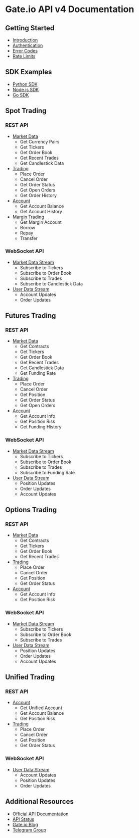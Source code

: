 # Gate.io API v4 Documentation

## Getting Started
- [Introduction](./docs/introduction.md)
- [Authentication](./docs/authentication.md)
- [Error Codes](./docs/error-codes.md)
- [Rate Limits](./docs/rate-limits.md)

## SDK Examples
- [Python SDK](https://github.com/gateio/gateapi-python)
- [Node.js SDK](https://github.com/gateio/gateapi-nodejs)
- [Go SDK](https://github.com/gateio/gateapi-go)

## Spot Trading
### REST API
- [Market Data](./docs/spot/market.md)
  - Get Currency Pairs
  - Get Tickers
  - Get Order Book
  - Get Recent Trades
  - Get Candlestick Data
- [Trading](./docs/spot/trading.md)
  - Place Order
  - Cancel Order
  - Get Order Status
  - Get Open Orders
  - Get Order History
- [Account](./docs/spot/account.md)
  - Get Account Balance
  - Get Account History
- [Margin Trading](./docs/spot/margin.md)
  - Get Margin Account
  - Borrow
  - Repay
  - Transfer

### WebSocket API
- [Market Data Stream](./docs/spot/ws-market.md)
  - Subscribe to Tickers
  - Subscribe to Order Book
  - Subscribe to Trades
  - Subscribe to Candlestick Data
- [User Data Stream](./docs/spot/ws-user.md)
  - Account Updates
  - Order Updates

## Futures Trading
### REST API
- [Market Data](./docs/futures/market.md)
  - Get Contracts
  - Get Tickers
  - Get Order Book
  - Get Recent Trades
  - Get Candlestick Data
  - Get Funding Rate
- [Trading](./docs/futures/trading.md)
  - Place Order
  - Cancel Order
  - Get Position
  - Get Order Status
  - Get Open Orders
- [Account](./docs/futures/account.md)
  - Get Account Info
  - Get Position Risk
  - Get Funding History

### WebSocket API
- [Market Data Stream](./docs/futures/ws-market.md)
  - Subscribe to Tickers
  - Subscribe to Order Book
  - Subscribe to Trades
  - Subscribe to Funding Rate
- [User Data Stream](./docs/futures/ws-user.md)
  - Position Updates
  - Order Updates
  - Account Updates

## Options Trading
### REST API
- [Market Data](./docs/options/market.md)
  - Get Contracts
  - Get Tickers
  - Get Order Book
  - Get Recent Trades
- [Trading](./docs/options/trading.md)
  - Place Order
  - Cancel Order
  - Get Position
  - Get Order Status
- [Account](./docs/options/account.md)
  - Get Account Info
  - Get Position Risk

### WebSocket API
- [Market Data Stream](./docs/options/ws-market.md)
  - Subscribe to Tickers
  - Subscribe to Order Book
  - Subscribe to Trades
- [User Data Stream](./docs/options/ws-user.md)
  - Position Updates
  - Order Updates
  - Account Updates

## Unified Trading
### REST API
- [Account](./docs/unified/account.md)
  - Get Unified Account
  - Get Account Balance
  - Get Position Risk
- [Trading](./docs/unified/trading.md)
  - Place Order
  - Cancel Order
  - Get Position
  - Get Order Status

### WebSocket API
- [User Data Stream](./docs/unified/ws-user.md)
  - Account Updates
  - Position Updates
  - Order Updates

## Additional Resources
- [Official API Documentation](https://www.gate.io/docs/developers/apiv4/)
- [API Status](https://status.gate.io/)
- [Gate.io Blog](https://www.gate.io/blog)
- [Telegram Group](https://t.me/gate_io)